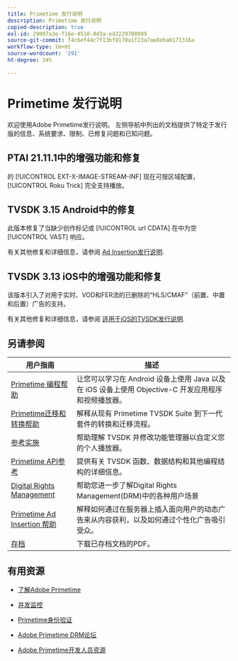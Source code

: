 ```yaml
---
title: Primetime 发行说明
description: Primetime 发行说明
copied-description: true
exl-id: 29087a3e-f16e-4510-8d3a-ed2229700899
source-git-commit: f4c6ef44c7f13bf8170a1f23a7ae8eba0171316a
workflow-type: tm+mt
source-wordcount: '291'
ht-degree: 34%

---
```


# Primetime 发行说明

欢迎使用Adobe Primetime发行说明。 左侧导航中列出的文档提供了特定于发行版的信息、系统要求、限制、已修复问题和已知问题。

## PTAI 21.11.1中的增强功能和修复

的 [!UICONTROL EXT-X-IMAGE-STREAM-INF] 现在可按区域配置， [!UICONTROL Roku Trick] 完全支持播放。

## TVSDK 3.15 Android中的修复

此版本修复了当缺少创作标记或 [!UICONTROL url CDATA] 在中为空 [!UICONTROL VAST] 响应。

有关其他修复和详细信息，请参阅 [Ad Insertion发行说明](/help/release-notes/ptai-21x-release-notes.md).

## TVSDK 3.13 iOS中的增强功能和修复

该版本引入了对用于实时、VOD和FER流的已删除的“HLS/CMAF”（前置、中置和后置）广告的支持。

有关其他修复和详细信息，请参阅 [适用于iOS的TVSDK发行说明](../release-notes/tvsdk-3x-ios.md).

## 另请参阅

| 用户指南 | 描述 |
|--- |--- |
| [Primetime 编程帮助](/help/programming/home.md) | 让您可以学习在 Android 设备上使用 Java 以及在 iOS 设备上使用 Objective-C 开发应用程序和视频播放器。 |
| [Primetime迁移和转换帮助](/help/migration-guides/home.md) | 解释从现有 Primetime TVSDK Suite 到下一代套件的转换和迁移流程。 |
| [参考实施](/help/android-reference-implementation/home.md) | 帮助理解 TVSDK 并修改功能管理器以自定义您的个人播放器。 |
| [Primetime API参考](/help/reference/api-references.md) | 提供有关 TVSDK 函数、数据结构和其他编程结构的详细信息。 |
| [Digital Rights Management](/help/digital-rights-management/home.md) | 帮助您进一步了解Digital Rights Management(DRM)中的各种用户场景 |
| [Primetime Ad Insertion 帮助](/help/primetime-ad-insertion/home.md) | 解释如何通过在服务器上插入面向用户的动态广告来从内容获利，以及如何通过个性化广告吸引受众。 |
| [存档](https://helpx.adobe.com/primetime/archives.html) | 下载已存档文档的PDF。 |

## 有用资源

* [了解Adobe Primetime](https://www.adobe.com/in/marketing/primetime.html)

* [并发监控](https://tve.helpdocsonline.com/concurrency-monitoring-introduction)

* [Primetime身份验证](https://tve.helpdocsonline.com/home)

* [Adobe Primetime DRM论坛](https://forums.adobe.com/community/adobe_access)

* [Adobe Primetime开发人员资源](https://www.adobe.com/devnet/primetime.html)
